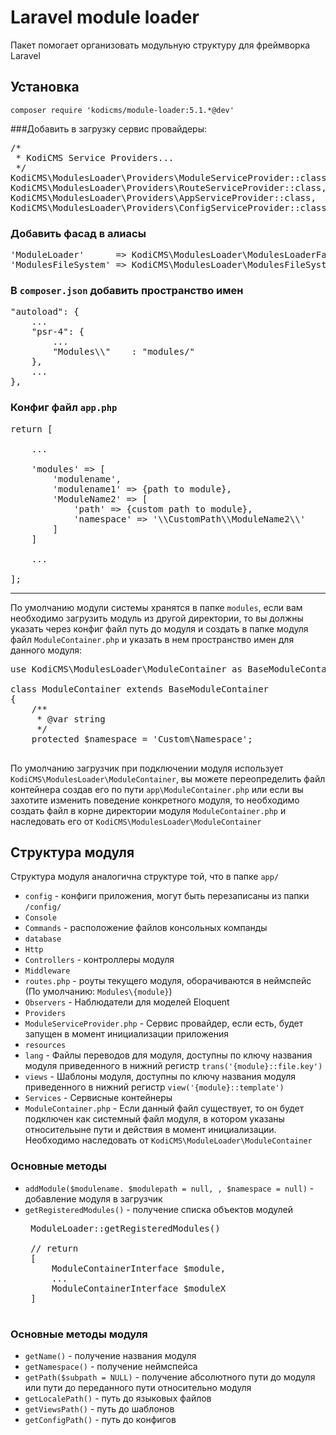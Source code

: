 # Laravel module loader

Пакет помогает организовать модульную структуру для фреймворка Laravel

## Установка

`composer require 'kodicms/module-loader:5.1.*@dev'`

###Добавить в загрузку сервис провайдеры:
<pre>
/*
 * KodiCMS Service Providers...
 */
KodiCMS\ModulesLoader\Providers\ModuleServiceProvider::class,
KodiCMS\ModulesLoader\Providers\RouteServiceProvider::class,
KodiCMS\ModulesLoader\Providers\AppServiceProvider::class,
KodiCMS\ModulesLoader\Providers\ConfigServiceProvider::class,
</pre>

### Добавить фасад в алиасы

<pre>
'ModuleLoader'      => KodiCMS\ModulesLoader\ModulesLoaderFacade::class,
'ModulesFileSystem' => KodiCMS\ModulesLoader\ModulesFileSystemFacade::class,
</pre>


### В `composer.json` добавить пространство имен
<pre>
"autoload": {
	...
	"psr-4": {
		...
		"Modules\\"    : "modules/"
	},
	...
},
</pre>

### Конфиг файл `app.php` 
<pre>
return [

	...

	'modules' => [
		'modulename', 
		'modulename1' => {path to module},
		'ModuleName2' => [
			'path' => {custom path to module},
			'namespace' => '\\CustomPath\\ModuleName2\\'
		]
	]	
	
	...

];
</pre>

----------

По умолчанию модули системы хранятся в папке `modules`, если вам необходимо загрузить модуль из другой директории, то вы должны указать через конфиг файл путь до модуля и создать в папке модуля файл `ModuleContainer.php` и указать в нем пространство имен для данного модуля:

<pre>
use KodiCMS\ModulesLoader\ModuleContainer as BaseModuleContainer;

class ModuleContainer extends BaseModuleContainer
{
	/**
	 * @var string
	 */
	protected $namespace = 'Custom\Namespace';

</pre>

По умолчанию загрузчик при подключении модуля использует `KodiCMS\ModulesLoader\ModuleContainer`, вы можете переопределить файл контейнера создав его по пути `app\ModuleContainer.php` или если вы захотите изменить поведение конкретного модуля, то необходимо создать файл в корне директории модуля `ModuleContainer.php` и наследовать его от `KodiCMS\ModulesLoader\ModuleContainer`

## Структура модуля

Структура модуля аналогична структуре той, что в папке `app/`

 * `config` - конфиги приложения, могут быть перезаписаны из папки `/config/`
 * `Console`
  * `Commands` - расположение файлов консольных компанды
 * `database`
 * `Http`
  * `Controllers` - контроллеры модуля
  * `Middleware`
  * `routes.php` - роуты текущего модуля, оборачиваются в неймспейс (По умолчанию: `Modules\{module}`)
 * `Observers` - Наблюдатели для моделей Eloquent
 * `Providers`
  * `ModuleServiceProvider.php` - Сервис провайдер, если есть, будет запущен в момент инициализации приложения
 * `resources`
  * `lang` - Файлы переводов для модуля, доступны по ключу названия модуля приведенного в нижний регистр `trans('{module}::file.key')`
  * `views` - Шаблоны модуля, доступны по ключу названия модуля приведенного в нижний регистр `view('{module}::template')`
 * `Services` - Сервисные контейнеры
 * `ModuleContainer.php` - Если данный файл существует, то он будет подключен как системный файл модуля, в котором указаны относительыне пути и действия в момент инициализации. Необходимо наследовать от `KodiCMS\ModuleLoader\ModuleContainer`

### Основные методы

 * `addModule($modulename. $modulepath = null, , $namespace = null)` - добавление модуля в загрузчик
 * `getRegisteredModules()` - получение списка объектов модулей
	<pre>
	ModuleLoader::getRegisteredModules()

	// return
	[
		ModuleContainerInterface $module,
		...
		ModuleContainerInterface $moduleX
	]
	</pre>

### Основные методы модуля

 * `getName()` - получение названия модуля
 * `getNamespace()` - получение неймспейса
 * `getPath($subpath = NULL)` - получение абсолютного пути до модуля или пути до переданного пути относительно модуля
 * `getLocalePath()` - путь до языковых файлов
 * `getViewsPath()` - путь до шаблонов
 * `getConfigPath()` - путь до конфигов
